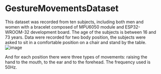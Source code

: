 # GestureMovementsDataset
This dataset was recorded from ten subjects, including both men and women with a bracelet composed of MPU6050 module and ESP32-WROOM-32 development board. The age of the subjects is between 16 and 73 years. 
Data were recorded for two body position, the subjects were asked to sit in a comfortable position on a chair and stand by the table.
![image](https://github.com/RazailaAlexandra/GestureMovementsDataset/assets/49149499/7045bad1-6e90-4ac8-b652-3fbf1b3835e6)

And for each position there were three types of movements: raising the hand to the mouth, to the ear and to the forehead. 
The frequency used is 50Hz.
